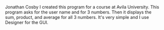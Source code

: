Jonathan Cosby
I created this program for a course at Avila University. This program asks for the user name and for 3 numbers. Then it displays the sum, product, and average for all 3 numbers. It's very simple and I use Designer for the GUI.
